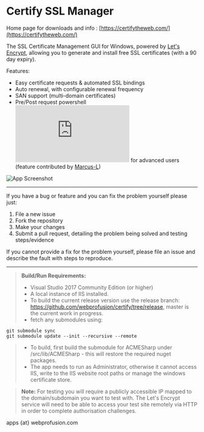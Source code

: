 # Certify SSL Manager

Home page for downloads and info : [https://certifytheweb.com/](https://certifytheweb.com/)

The SSL Certificate Management GUI for Windows, powered by [Let's Encrypt](https://letsencrypt.org/), allowing you to generate and install free SSL certificates (with a 90 day expiry).

Features:
- Easy certificate requests & automated SSL bindings
- Auto renewal, with configurable renewal frequency
- SAN support (multi-domain certificates)
- Pre/Post request powershell ![scripting hooks](https://github.com/webprofusion/certify/blob/master/docs/Request%20Script%20Hooks.md) for advanced users (feature contributed by [Marcus-L](https://github.com/Marcus-L))

![App Screenshot](https://certifytheweb.com/images/screen3.png)


----------


If you have a bug or feature and you can fix the problem yourself please just:

   1. File a new issue
   2. Fork the repository
   2. Make your changes 
   3. Submit a pull request, detailing the problem being solved and testing steps/evidence
   
If you cannot provide a fix for the problem yourself, please file an issue and describe the fault with steps to reproduce.

----------

> **Build/Run Requirements:**
> 
> - Visual Studio 2017 Community Edition (or higher) 
> - A local instance of IIS installed.
> - To build the current release version use the release branch: https://github.com/webprofusion/certify/tree/release, master is the current work in progress.
> - fetch any submodules using:
```
git submodule sync
git submodule update --init --recursive --remote
```

> - To build, first build the submodule for ACMESharp under /src/lib/ACMESharp - this will restore the required nuget packages.
> - The app needs to run as Administrator, otherwise it cannot access IIS, write to the IIS website root paths or manage the windows certificate store.

> **Note:**  For testing you will require a publicly accessible IP mapped to the domain/subdomain you want to test with. The Let's Encrypt service will need to be able to access your test site remotely via HTTP in order to complete authorisation challenges.

apps {at} webprofusion.com

